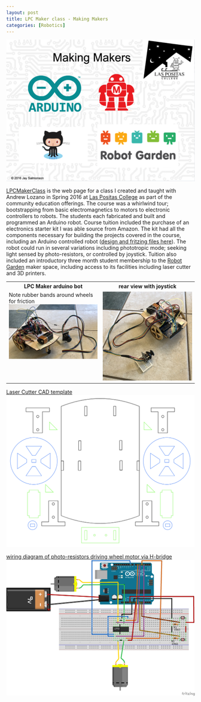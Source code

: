 ```yaml
---
layout: post
title: LPC Maker class - Making Makers
categories: [Robotics]
---
```


[<img src="/assets/images/making_makers/making_makers_viewgraph.png" width="1000"/>](/assets/images/making_makers/making_makers_viewgraph.png)

[LPCMakerClass](https://jdsalmonson.github.io/LPCMakerClass/) is the web page for a class I created and taught with Andrew Lozano in Spring 2016 at [Las Positas College](http://www.laspositascollege.edu) as part of the community education offerings.  The course was a whirlwind tour; bootstrapping from basic electromagnetics to motors to electronic controllers to robots.  The students each fabricated and built and programmed an Arduino robot.  Course tuition included the purchase of an electronics starter kit I was able source from Amazon.  The kit had all the components necessary for building the projects covered in the course, including an Arduino controlled robot ([design and fritzing files here](https://github.com/jdsalmonson/LPCMakerClass/tree/master/Robot1)). The robot could run in several variations including phototropic mode; seeking light sensed by photo-resistors, or controlled by joystick.  Tuition also included an introductory three month student membership to the [Robot Garden](https://www.robotgarden.org/) maker space, including access to its facilities including laser cutter and 3D printers.  

<table>
  <tr>
    <th> LPC Maker arduino bot </th>
    <th> rear view with joystick </th>
  </tr>
  <tr>
    <td style="vertical-align: top">
      <figcaption>Note rubber bands around wheels for friction</figcaption>
      <a href="/assets/images/making_makers/LPC_maker_arduino_bot1.jpg" ><img src="/assets/images/making_makers/LPC_maker_arduino_bot1.jpg"/></a>
    </td>
    <td style="vertical-align: top">
      <a href="/assets/images/making_makers/LPC_maker_arduino_bot2.jpg" ><img src="/assets/images/making_makers/LPC_maker_arduino_bot2.jpg"/></a>
    </td>
  </tr>
</table>

[Laser Cutter CAD template](https://github.com/jdsalmonson/LPCMakerClass/blob/master/Robot1/Robot1c_flattened.svg)
![Laser Cutter CAD template](/assets/images/making_makers/LPC_laser_cut_template.png)

[wiring diagram of photo-resistors driving wheel motor via H-bridge](https://github.com/jdsalmonson/LPCMakerClass/blob/master/Robot1/Robot1_H-Bridge_PhotoResistorWiring_9Volt.png)
![Wiring diagram of photo-resistors driving motor](https://github.com/jdsalmonson/LPCMakerClass/raw/master/Robot1/Robot1_H-Bridge_PhotoResistorWiring_9Volt.png)
